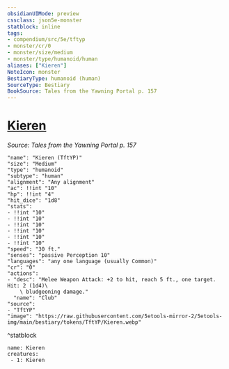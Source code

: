```yaml
---
obsidianUIMode: preview
cssclass: json5e-monster
statblock: inline
tags:
- compendium/src/5e/tftyp
- monster/cr/0
- monster/size/medium
- monster/type/humanoid/human
aliases: ["Kieren"]
NoteIcon: monster
BestiaryType: humanoid (human)
SourceType: Bestiary
BookSource: Tales from the Yawning Portal p. 157
---
```

# [Kieren](2-Mechanics/CLI/bestiary/npc/kieren-tftyp.md)
*Source: Tales from the Yawning Portal p. 157*  

```statblock
"name": "Kieren (TftYP)"
"size": "Medium"
"type": "humanoid"
"subtype": "human"
"alignment": "Any alignment"
"ac": !!int "10"
"hp": !!int "4"
"hit_dice": "1d8"
"stats":
- !!int "10"
- !!int "10"
- !!int "10"
- !!int "10"
- !!int "10"
- !!int "10"
"speed": "30 ft."
"senses": "passive Perception 10"
"languages": "any one language (usually Common)"
"cr": "0"
"actions":
- "desc": "Melee Weapon Attack: +2 to hit, reach 5 ft., one target. Hit: 2 (1d4)\
    \ bludgeoning damage."
  "name": "Club"
"source":
- "TftYP"
"image": "https://raw.githubusercontent.com/5etools-mirror-2/5etools-img/main/bestiary/tokens/TftYP/Kieren.webp"
```
^statblock

```encounter-table
name: Kieren
creatures:
 - 1: Kieren
```